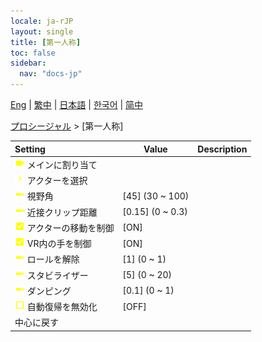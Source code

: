 ```yaml
---
locale: ja-rJP
layout: single
title: [第一人称]
toc: false
sidebar:
  nav: "docs-jp"
---
```

[Eng](/dancexr/menu/2025.4/motion/first_person) | [繁中](/tw/dancexr/menu/2025.4/motion/first_person) | [日本語](/jp/dancexr/menu/2025.4/motion/first_person) | [한국어](/kr/dancexr/menu/2025.4/motion/first_person) | [简中](/zh/dancexr/menu/2025.4/motion/first_person)

[プロシージャル](../menu#プロシージャル) > [第一人称]



| Setting | Value | Description |
| :--- | --- | :--- |
|<nobr>![videocam icon](/images/icon/ic_videocam.png) メインに割り当て</nobr>|| 
|<nobr>![chevron icon](/images/icon/ic_chevron.png) アクターを選択</nobr>|  |  |
|<nobr>![slider icon](/images/icon/ic_slider.png) 視野角</nobr>| [45] (30 ~ 100) | 
|<nobr>![slider icon](/images/icon/ic_slider.png) 近接クリップ距離</nobr>| [0.15] (0 ~ 0.3) | 
|<nobr>![check_on icon](/images/icon/ic_check_on.png) アクターの移動を制御</nobr>| [ON] | 
|<nobr>![check_on icon](/images/icon/ic_check_on.png) VR内の手を制御</nobr>| [ON] | 
|<nobr>![slider icon](/images/icon/ic_slider.png) ロールを解除</nobr>| [1] (0 ~ 1) | 
|<nobr>![slider icon](/images/icon/ic_slider.png) スタビライザー</nobr>| [5] (0 ~ 20) | 
|<nobr>![slider icon](/images/icon/ic_slider.png) ダンピング</nobr>| [0.1] (0 ~ 1) | 
|<nobr>![check_off icon](/images/icon/ic_check_off.png) 自動復帰を無効化</nobr>| [OFF] | 
|<nobr> 中心に戻す</nobr>|| 
